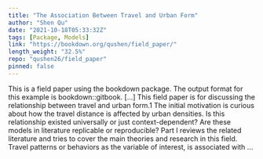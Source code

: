 ```yaml
---
title: "The Association Between Travel and Urban Form"
author: "Shen Qu"
date: "2021-10-18T05:33:32Z"
tags: [Package, Models]
link: "https://bookdown.org/qushen/field_paper/"
length_weight: "32.5%"
repo: "qushen26/field_paper"
pinned: false
---
```


This is a field paper using the bookdown package. The output format for this example is bookdown::gitbook. [...] This field paper is for discussing the relationship between travel and urban form.1
The initial motivation is curious about how the travel distance is affected by urban densities.
Is this relationship existed universally or just context-dependent?
Are these models in literature replicable or reproducible?
Part I reviews the related literature and tries to cover the main theories and research in this field.
Travel patterns or behaviors as the variable of interest, is associated with ...
